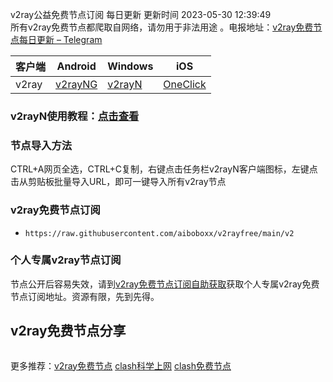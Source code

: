 v2ray公益免费节点订阅  每日更新  更新时间 2023-05-30 12:39:49  
所有v2ray免费节点都爬取自网络，请勿用于非法用途 。电报地址：[v2ray免费节点每日更新 – Telegram](https://t.me/s/v2raydailyupdate)

|  客户端  | Android  | Windows  | iOS  |
|  ----  | ----   | ----  |----  |
| v2ray  | [v2rayNG](https://www.v2rayfree.eu.org/post/v2rayNg-tutorial/) | [v2rayN](https://www.v2rayfree.eu.org/post/v2rayN-tutorial/) | [OneClick](https://www.v2rayfree.eu.org/post/oneclick/) |
### v2rayN使用教程：[点击查看](https://www.v2rayfree.eu.org/post/v2rayN-tutorial/) 

### 节点导入方法  
CTRL+A网页全选，CTRL+C复制，右键点击任务栏v2rayN客户端图标，左键点击从剪贴板批量导入URL，即可一键导入所有v2ray节点  
### v2ray免费节点订阅  
- `https://raw.githubusercontent.com/aiboboxx/v2rayfree/main/v2`  
### 个人专属v2ray节点订阅  
节点公开后容易失效，请到[v2ray免费节点订阅自助获取](https://www.v2rayfree.eu.org/post/free-v2ray/)获取个人专属v2ray免费节点订阅地址。资源有限，先到先得。
## v2ray免费节点分享
```  

```

更多推荐：[v2ray免费节点](https://www.v2rayfree.eu.org)  [clash科学上网](https://github.com/aiboboxx/clashfree)  [clash免费节点](https://clashfree.eu.org)